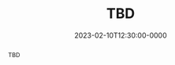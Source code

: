 ---
speaker: TBD
affiliation: TBD
website: "example.com"
date: 2023-02-10T12:30:00-0000
location: NVIDIA Auditorium
location-url: "https://campus-map.stanford.edu/?id=04-080"
title: "TBD"
abstract: "TBD"
youtube-code: "TBD"
---